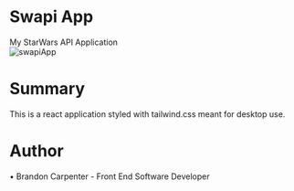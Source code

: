 # Swapi App
My StarWars API Application
<br>
![swapiApp](https://user-images.githubusercontent.com/69767056/188934152-04e23d86-e321-4288-acdc-a0e288b62cef.jpg)


<h1>Summary</h1>
This is a react application styled with tailwind.css meant for desktop use.

<h1>Author</h1>
• Brandon Carpenter - Front End Software Developer
